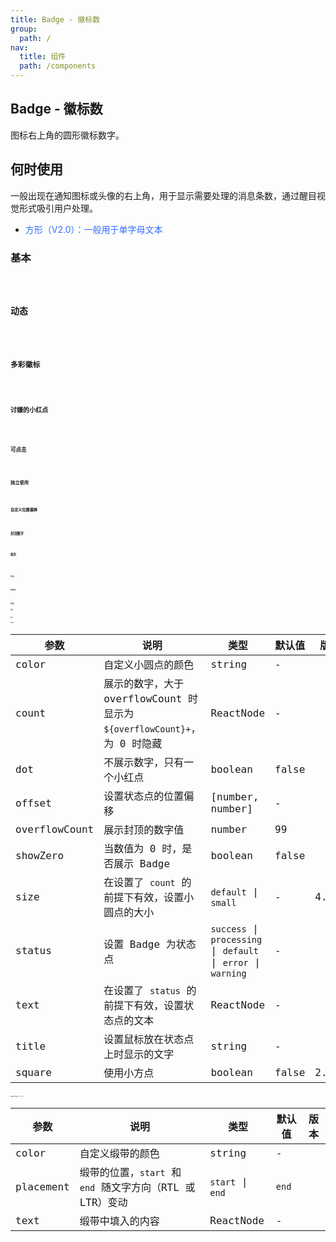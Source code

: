 ```yaml
---
title: Badge - 徽标数
group:
  path: /
nav:
  title: 组件
  path: /components
---
```


## Badge - 徽标数

图标右上角的圆形徽标数字。

## 何时使用

一般出现在通知图标或头像的右上角，用于显示需要处理的消息条数，通过醒目视觉形式吸引用户处理。

- <font color="#346fff"> 方形（V2.0）：一般用于单字母文本 </font>

### 基本

<code src="./demos/basic.tsx" />

### 动态

<code src="./demos/change.tsx" />

### 多彩徽标

<code src="./demos/colorful.tsx" />

### 讨嫌的小红点

<code src="./demos/dot.tsx" />

### 可点击

<code src="./demos/link.tsx" />

### 独立使用

<code src="./demos/no-wrapper.tsx" />

### 自定义位置偏移

<code src="./demos/offset.tsx" />

### 封顶数字

<code src="./demos/overflow.tsx" />

### 缎带

<code src="./demos/ribbbon.tsx" />

<code src="./demos/ribbon-debug.tsx" />

### 大小

<code src="./demos/size.tsx" />

### 状态点

<code src="./demos/status.tsx" />

<code src="./demos/title.tsx" />

## 扩展

### 方形

<code src="./demos/square.tsx" />

## API

### Badge

| 参数          | 说明                                                                     | 类型                                                           | 默认值 | 版本  |
| ------------- | ------------------------------------------------------------------------ | -------------------------------------------------------------- | ------ | ----- |
| color         | 自定义小圆点的颜色                                                       | string                                                         | -      |       |
| count         | 展示的数字，大于 overflowCount 时显示为 `${overflowCount}+`，为 0 时隐藏 | ReactNode                                                      | -      |       |
| dot           | 不展示数字，只有一个小红点                                               | boolean                                                        | false  |       |
| offset        | 设置状态点的位置偏移                                                     | \[number, number]                                              | -      |       |
| overflowCount | 展示封顶的数字值                                                         | number                                                         | 99     |       |
| showZero      | 当数值为 0 时，是否展示 Badge                                            | boolean                                                        | false  |       |
| size          | 在设置了 `count` 的前提下有效，设置小圆点的大小                          | `default` \| `small`                                           | -      | 4.6.0 |
| status        | 设置 Badge 为状态点                                                      | `success` \| `processing` \| `default` \| `error` \| `warning` | -      |       |
| text          | 在设置了 `status` 的前提下有效，设置状态点的文本                         | ReactNode                                                      | -      |       |
| title         | 设置鼠标放在状态点上时显示的文字                                         | string                                                         | -      |       |
| square        | 使用小方点                                                               | boolean                                                        | false  | 2.0   |

### Badge.Ribbon (4.5.0+)

| 参数      | 说明                                                      | 类型             | 默认值 | 版本 |
| --------- | --------------------------------------------------------- | ---------------- | ------ | ---- |
| color     | 自定义缎带的颜色                                          | string           | -      |      |
| placement | 缎带的位置，`start` 和 `end` 随文字方向（RTL 或 LTR）变动 | `start` \| `end` | `end`  |      |
| text      | 缎带中填入的内容                                          | ReactNode        | -      |      |
